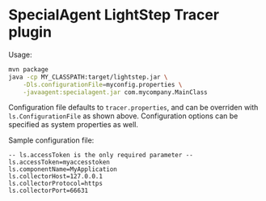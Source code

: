 # SpecialAgent LightStep Tracer plugin

Usage:

```sh
mvn package
java -cp MY_CLASSPATH:target/lightstep.jar \
	-Dls.configurationFile=myconfig.properties \
	-javaagent:specialagent.jar com.mycompany.MainClass
```

Configuration file defaults to `tracer.properties`, and can be overriden with `ls.ConfigurationFile` as shown above. Configuration options can be specified as system properties as well.

Sample configuration file:

```properties
-- ls.accessToken is the only required parameter --
ls.accessToken=myaccesstoken
ls.componentName=MyApplication
ls.collectorHost=127.0.0.1
ls.collectorProtocol=https
ls.collectorPort=66631
``` 
